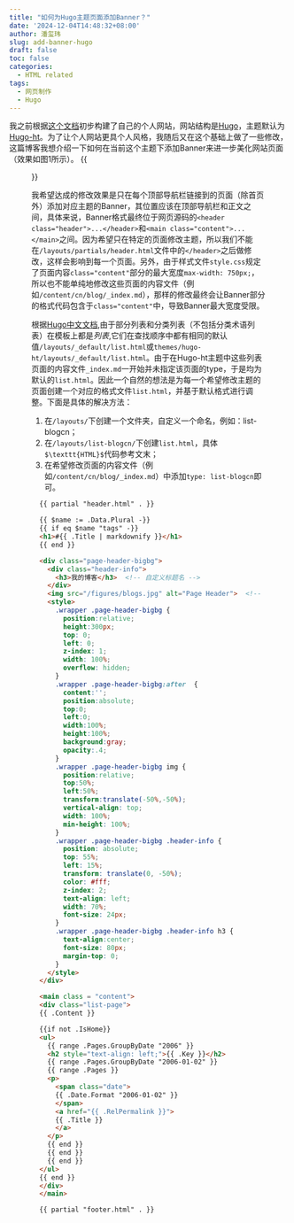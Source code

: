 ```yaml
---
title: "如何为Hugo主题页面添加Banner？"
date: '2024-12-04T14:48:32+08:00'
author: 潘玺玮
slug: add-banner-hugo
draft: false
toc: false
categories:
  - HTML related
tags:
  - 网页制作
  - Hugo
---
```

我之前根据[这个文档](https://hongtaoh.com/cn/2021/03/02/personal-website-tutorial/)初步构建了自己的个人网站，网站结构是[Hugo](https://github.com/hongtaoh/hugo-ht)，主题默认为[Hugo-ht](https://github.com/hongtaoh/hugo-ht)。为了让个人网站更具个人风格，我随后又在这个基础上做了一些修改，这篇博客我想介绍一下如何在当前这个主题下添加Banner来进一步美化网站页面（效果如图1所示）。
{{<figure src="/figures/blogFigs/chinese_blog/2024-12-04-banner.png" title="图1：Banner样式效果" width="900">}}

我希望达成的修改效果是只在每个顶部导航栏链接到的页面（除首页外）添加对应主题的Banner，其位置应该在顶部导航栏和正文之间，具体来说，Banner格式最终位于网页源码的`<header class="header">...</header>`和`<main class="content">...</main>`之间。因为希望只在特定的页面修改主题，所以我们不能在`/layouts/partials/header.html`文件中的`</header>`之后做修改，这样会影响到每一个页面。另外，由于样式文件`style.css`规定了页面内容`class="content"`部分的最大宽度`max-width: 750px;`，所以也不能单纯地修改这些页面的内容文件（例如`/content/cn/blog/_index.md`），那样的修改最终会让Banner部分的格式代码包含于`class="content"`中，导致Banner最大宽度受限。

根据[Hugo中文文档](https://hugo.opendocs.io/templates/lists/),由于部分列表和分类列表（不包括分类术语列表）在模板上都是*列表*,它们在查找顺序中都有相同的默认值`/layouts/_default/list.html`或`themes/hugo-ht/layouts/_default/list.html`。由于在Hugo-ht主题中这些列表页面的内容文件`_index.md`一开始并未指定该页面的type，于是均为默认的`list.html`。因此一个自然的想法是为每一个希望修改主题的页面创建一个对应的格式文件`list.html`，并基于默认格式进行调整。下面是具体的解决方法：
1. 在`/layouts/`下创建一个文件夹，自定义一个命名，例如：list-blogcn；
2. 在`/layouts/list-blogcn/`下创建`list.html`，具体`$\texttt{HTML}$`代码参考文末；
3. 在希望修改页面的内容文件（例如`/content/cn/blog/_index.md`）中添加`type: list-blogcn`即可。

```html
  {{ partial "header.html" . }}

  {{ $name := .Data.Plural -}}
  {{ if eq $name "tags" -}}
  <h1>#{{ .Title | markdownify }}</h1>
  {{ end }}

  <div class="page-header-bigbg">
    <div class="header-info">
      <h3>我的博客</h3>  <!-- 自定义标题名 -->
    </div>
    <img src="/figures/blogs.jpg" alt="Page Header">  <!-- 修改图片文件路径 -->
    <style>
      .wrapper .page-header-bigbg {
        position:relative;
        height:300px;
        top: 0;
        left: 0;
        z-index: 1;
        width: 100%;
        overflow: hidden;
      }
      .wrapper .page-header-bigbg:after  {
        content:'';
        position:absolute;
        top:0;
        left:0;
        width:100%;
        height:100%;
        background:gray;
        opacity:.4;
      }
      .wrapper .page-header-bigbg img {
        position:relative;
        top:50%;
        left:50%;
        transform:translate(-50%,-50%);
        vertical-align: top;
        width: 100%;
        min-height: 100%;
      }
      .wrapper .page-header-bigbg .header-info {
        position: absolute;
        top: 55%;
        left: 15%;
        transform: translate(0, -50%);
        color: #fff;
        z-index: 2;
        text-align: left;
        width: 70%;
        font-size: 24px;
      }
      .wrapper .page-header-bigbg .header-info h3 {
        text-align:center;
        font-size: 80px;
        margin-top: 0;
      }
    </style>
  </div>

  <main class = "content">
  <div class="list-page">
  {{ .Content }}

  {{if not .IsHome}}
  <ul>
    {{ range .Pages.GroupByDate "2006" }}
    <h2 style="text-align: left;">{{ .Key }}</h2>
    {{ range .Pages.GroupByDate "2006-01-02" }}
    {{ range .Pages }}
    <p>
      <span class="date">
      {{ .Date.Format "2006-01-02" }}
      </span>
      <a href="{{ .RelPermalink }}">
      {{ .Title }}
      </a>
    </p>
    {{ end }}
    {{ end }}
    {{ end }}
  </ul>
  {{ end }}
  </div>
  </main>

  {{ partial "footer.html" . }} 
```